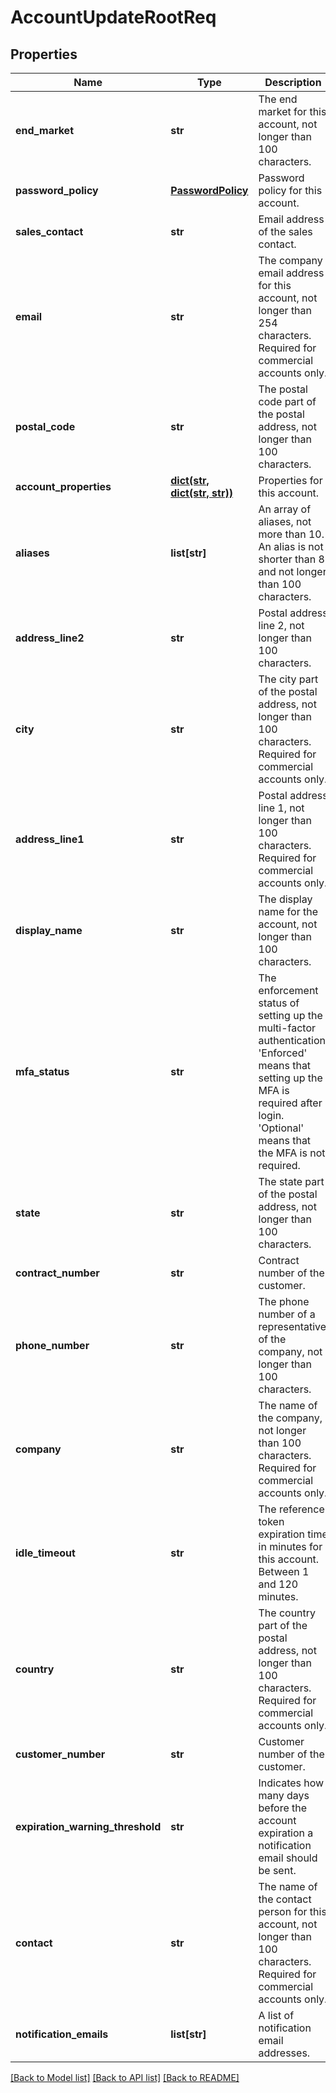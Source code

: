 # AccountUpdateRootReq

## Properties
Name | Type | Description | Notes
------------ | ------------- | ------------- | -------------
**end_market** | **str** | The end market for this account, not longer than 100 characters. | [optional] 
**password_policy** | [**PasswordPolicy**](PasswordPolicy.md) | Password policy for this account. | [optional] 
**sales_contact** | **str** | Email address of the sales contact. | [optional] 
**email** | **str** | The company email address for this account, not longer than 254 characters. Required for commercial accounts only. | [optional] 
**postal_code** | **str** | The postal code part of the postal address, not longer than 100 characters. | [optional] 
**account_properties** | [**dict(str, dict(str, str))**](dict.md) | Properties for this account. | [optional] 
**aliases** | **list[str]** | An array of aliases, not more than 10. An alias is not shorter than 8 and not longer than 100 characters. | [optional] 
**address_line2** | **str** | Postal address line 2, not longer than 100 characters. | [optional] 
**city** | **str** | The city part of the postal address, not longer than 100 characters. Required for commercial accounts only. | [optional] 
**address_line1** | **str** | Postal address line 1, not longer than 100 characters. Required for commercial accounts only. | [optional] 
**display_name** | **str** | The display name for the account, not longer than 100 characters. | [optional] 
**mfa_status** | **str** | The enforcement status of setting up the multi-factor authentication. &#39;Enforced&#39; means that setting up the MFA is required after login. &#39;Optional&#39; means that the MFA is not required. | [optional] 
**state** | **str** | The state part of the postal address, not longer than 100 characters. | [optional] 
**contract_number** | **str** | Contract number of the customer. | [optional] 
**phone_number** | **str** | The phone number of a representative of the company, not longer than 100 characters. | [optional] 
**company** | **str** | The name of the company, not longer than 100 characters. Required for commercial accounts only. | [optional] 
**idle_timeout** | **str** | The reference token expiration time in minutes for this account. Between 1 and 120 minutes. | [optional] 
**country** | **str** | The country part of the postal address, not longer than 100 characters. Required for commercial accounts only. | [optional] 
**customer_number** | **str** | Customer number of the customer. | [optional] 
**expiration_warning_threshold** | **str** | Indicates how many days before the account expiration a notification email should be sent. | [optional] 
**contact** | **str** | The name of the contact person for this account, not longer than 100 characters. Required for commercial accounts only. | [optional] 
**notification_emails** | **list[str]** | A list of notification email addresses. | [optional] 

[[Back to Model list]](../README.md#documentation-for-models) [[Back to API list]](../README.md#documentation-for-api-endpoints) [[Back to README]](../README.md)


